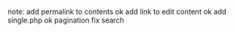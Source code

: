 note: 
	add permalink to contents ok
	add link to edit content ok
	add single.php ok 
	pagination
	fix search
	